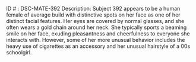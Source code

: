 ID # : DSC-MATE-392
Description: Subject 392 appears to be a human female of average build with distinctive spots on her face as one of her distinct facial features. Her eyes are covered by normal glasses, and she often wears a gold chain around her neck. She typically sports a beaming smile on her face, exuding pleasantness and cheerfulness to everyone she interacts with. However, some of her more unusual behavior includes the heavy use of cigarettes as an accessory and her unusual hairstyle of a 00s schoolgirl.
